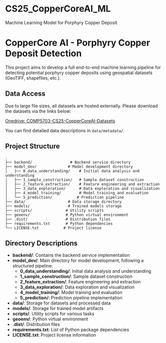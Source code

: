 # CS25_CopperCoreAI_ML
Machine Learning Model for Porphyry Copper Deposit

# CopperCore AI - Porphyry Copper Deposit Detection

This project aims to develop a full end-to-end machine learning pipeline for detecting potential porphyry copper deposits using geospatial datasets (GeoTIFF, shapefiles, etc.).


## Data Access

Due to large file sizes, all datasets are hosted externally. Please download the datasets via the links below:

[Onedrive: COMP5703-CS25-CopperCoreAI-Datasets](https://unisydneyedu-my.sharepoint.com/:f:/g/personal/fjia3080_uni_sydney_edu_au/EsmTTWAEUAhFllvxBn_h1YgBBUSFvqinmp0PuI-UrGDU5A?e=XhwrZE)

You can find detailed data descriptions in `data/metadata/`.


## Project Structure

```
.
├── backend/                 # Backend service directory
├── model_dev/              # Model development directory
│   ├── 0_data_understanding/    # Initial data analysis and understanding
│   ├── 1_sample_construction/   # Sample dataset construction
│   ├── 2_feature_extraction/    # Feature engineering and extraction
│   ├── 3_data_exploration/      # Data exploration and visualization
│   ├── 4_model_training/        # Model training and evaluation
│   └── 5_prediction/           # Prediction pipeline
├── data/                   # Data storage directory
├── models/                 # Trained models storage
├── scripts/               # Utility scripts
├── geoenv/                # Python virtual environment
├── .dist/                 # Distribution files
├── requirements.txt       # Python dependencies
└── LICENSE.txt           # Project license
```

## Directory Descriptions

- **backend/**: Contains the backend service implementation
- **model_dev/**: Main directory for model development, following a structured pipeline:
  - **0_data_understanding/**: Initial data analysis and understanding
  - **1_sample_construction/**: Sample dataset construction
  - **2_feature_extraction/**: Feature engineering and extraction
  - **3_data_exploration/**: Data exploration and visualization
  - **4_model_training/**: Model training and evaluation
  - **5_prediction/**: Prediction pipeline implementation
- **data/**: Storage for datasets and processed data
- **models/**: Storage for trained model artifacts
- **scripts/**: Utility scripts for various tasks
- **geoenv/**: Python virtual environment
- **.dist/**: Distribution files
- **requirements.txt**: List of Python package dependencies
- **LICENSE.txt**: Project license information


